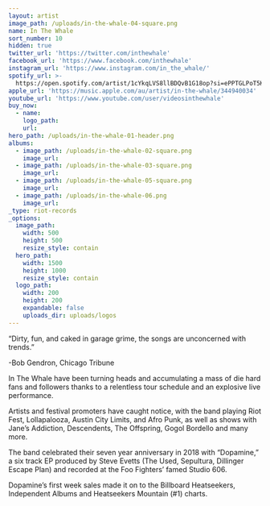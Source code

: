 ```yaml
---
layout: artist
image_path: /uploads/in-the-whale-04-square.png
name: In The Whale
sort_number: 10
hidden: true
twitter_url: 'https://twitter.com/inthewhale'
facebook_url: 'https://www.facebook.com/inthewhale'
instagram_url: 'https://www.instagram.com/in_the_whale/'
spotify_url: >-
  https://open.spotify.com/artist/1cYkqLVS8llBDQvB1G18op?si=ePPTGLPoT5KRCUwGXcp7nA
apple_url: 'https://music.apple.com/au/artist/in-the-whale/344940034'
youtube_url: 'https://www.youtube.com/user/videosinthewhale'
buy_now:
  - name:
    logo_path:
    url:
hero_path: /uploads/in-the-whale-01-header.png
albums:
  - image_path: /uploads/in-the-whale-02-square.png
    image_url:
  - image_path: /uploads/in-the-whale-03-square.png
    image_url:
  - image_path: /uploads/in-the-whale-05-square.png
    image_url:
  - image_path: /uploads/in-the-whale-06.png
    image_url:
_type: riot-records
_options:
  image_path:
    width: 500
    height: 500
    resize_style: contain
  hero_path:
    width: 1500
    height: 1000
    resize_style: contain
  logo_path:
    width: 200
    height: 200
    expandable: false
    uploads_dir: uploads/logos
---
```


“Dirty, fun, and caked in garage grime, the songs are unconcerned with trends.”

\-Bob Gendron, Chicago Tribune

In The Whale have been turning heads and accumulating a mass of die hard fans and followers thanks to a relentless tour schedule and an explosive live performance.

Artists and festival promoters have caught notice, with the band playing Riot Fest, Lollapalooza, Austin City Limits, and Afro Punk, as well as shows with Jane’s Addiction, Descendents, The Offspring, Gogol Bordello and many more.

The band celebrated their seven year anniversary in 2018 with “Dopamine,” a six track EP produced by Steve Evetts (The Used, Sepultura, Dillinger Escape Plan) and recorded at the Foo Fighters’ famed Studio 606.

Dopamine’s first week sales made it on to the Billboard Heatseekers, Independent Albums and Heatseekers Mountain (\#1) charts.